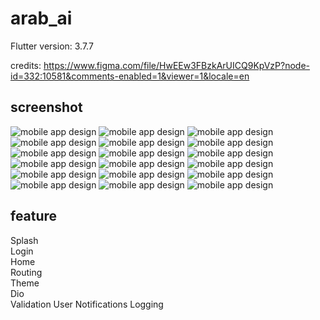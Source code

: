 # arab_ai

Flutter version: 3.7.7

credits: https://www.figma.com/file/HwEEw3FBzkArUICQ9KpVzP?node-id=332:10581&comments-enabled=1&viewer=1&locale=en

## screenshot


![mobile app design](screenshot/1.png  "Title")
![mobile app design](screenshot/2.png  "Title")
![mobile app design](screenshot/3.png "Title")
![mobile app design](screenshot/4.png  "Title")
![mobile app design](screenshot/14.png  "Title")
![mobile app design](screenshot/15.png  "Title")
![mobile app design](screenshot/16.png  "Title")
![mobile app design](screenshot/17.png  "Title")
![mobile app design](screenshot/18.png  "Title")
![mobile app design](screenshot/5.png  "Title")
![mobile app design](screenshot/6.png  "Title")
![mobile app design](screenshot/7.png  "Title")
![mobile app design](screenshot/8.png  "Title")
![mobile app design](screenshot/9.png  "Title")
![mobile app design](screenshot/10.png  "Title")
![mobile app design](screenshot/11.png  "Title")
![mobile app design](screenshot/12.png  "Title")
![mobile app design](screenshot/13.png  "Title")


## feature
Splash  
Login   
Home   
Routing  
Theme  
Dio   
Validation
User Notifications
Logging